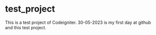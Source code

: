 # test_project
This is a test project of Codeigniter.
30-05-2023 is my first day at github and this test project.
